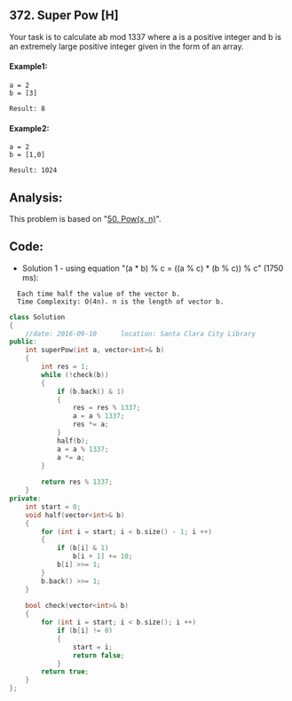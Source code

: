 ## 372. Super Pow [H]
Your task is to calculate ab mod 1337 where a is a positive integer and b is an extremely large positive integer given in the form of an array.

#### Example1:
```
a = 2
b = [3]

Result: 8
```
#### Example2:
```
a = 2
b = [1,0]

Result: 1024
```

## Analysis:
This problem is based on "[50. Pow(x, n)](https://github.com/ysong49/LeetCode-Note/blob/master/algorithm/050.Pow(x%2C%20n).md)".   

## Code:
- Solution 1 - using equation "(a * b) % c = ((a % c) * (b % c)) % c" (1750 ms):
```
  Each time half the value of the vector b.
  Time Complexity: O(4n). n is the length of vector b.
```
```c++
class Solution 
{
    //date: 2016-09-10      location: Santa Clara City Library
public:
    int superPow(int a, vector<int>& b) 
    {
        int res = 1;
        while (!check(b))
        {
            if (b.back() & 1)
            {
                res = res % 1337;
                a = a % 1337;
                res *= a;
            }
            half(b);
            a = a % 1337;
            a *= a;
        }
        
        return res % 1337;
    }
private:
    int start = 0;
    void half(vector<int>& b)
    {
        for (int i = start; i < b.size() - 1; i ++)
        {
            if (b[i] & 1)
                b[i + 1] += 10;
            b[i] >>= 1;
        }
        b.back() >>= 1;
    }
    
    bool check(vector<int>& b)
    {
        for (int i = start; i < b.size(); i ++)
            if (b[i] != 0)
            {
                start = i;
                return false;
            }
        return true;
    }
};
```
